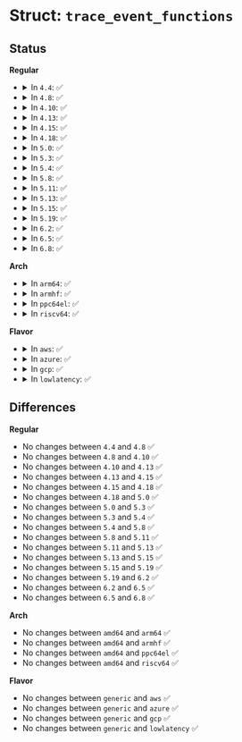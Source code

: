 # Struct: <code>trace_event_functions</code>

## Status
<b>Regular</b>
<ul>
<li>
<details>
<summary>In <code>4.4</code>: ✅</summary>

```c
struct trace_event_functions {
    trace_print_func trace;
    trace_print_func raw;
    trace_print_func hex;
    trace_print_func binary;
};
```
</details>
</li>
<li>
<details>
<summary>In <code>4.8</code>: ✅</summary>

```c
struct trace_event_functions {
    trace_print_func trace;
    trace_print_func raw;
    trace_print_func hex;
    trace_print_func binary;
};
```
</details>
</li>
<li>
<details>
<summary>In <code>4.10</code>: ✅</summary>

```c
struct trace_event_functions {
    trace_print_func trace;
    trace_print_func raw;
    trace_print_func hex;
    trace_print_func binary;
};
```
</details>
</li>
<li>
<details>
<summary>In <code>4.13</code>: ✅</summary>

```c
struct trace_event_functions {
    trace_print_func trace;
    trace_print_func raw;
    trace_print_func hex;
    trace_print_func binary;
};
```
</details>
</li>
<li>
<details>
<summary>In <code>4.15</code>: ✅</summary>

```c
struct trace_event_functions {
    trace_print_func trace;
    trace_print_func raw;
    trace_print_func hex;
    trace_print_func binary;
};
```
</details>
</li>
<li>
<details>
<summary>In <code>4.18</code>: ✅</summary>

```c
struct trace_event_functions {
    trace_print_func trace;
    trace_print_func raw;
    trace_print_func hex;
    trace_print_func binary;
};
```
</details>
</li>
<li>
<details>
<summary>In <code>5.0</code>: ✅</summary>

```c
struct trace_event_functions {
    trace_print_func trace;
    trace_print_func raw;
    trace_print_func hex;
    trace_print_func binary;
};
```
</details>
</li>
<li>
<details>
<summary>In <code>5.3</code>: ✅</summary>

```c
struct trace_event_functions {
    trace_print_func trace;
    trace_print_func raw;
    trace_print_func hex;
    trace_print_func binary;
};
```
</details>
</li>
<li>
<details>
<summary>In <code>5.4</code>: ✅</summary>

```c
struct trace_event_functions {
    trace_print_func trace;
    trace_print_func raw;
    trace_print_func hex;
    trace_print_func binary;
};
```
</details>
</li>
<li>
<details>
<summary>In <code>5.8</code>: ✅</summary>

```c
struct trace_event_functions {
    trace_print_func trace;
    trace_print_func raw;
    trace_print_func hex;
    trace_print_func binary;
};
```
</details>
</li>
<li>
<details>
<summary>In <code>5.11</code>: ✅</summary>

```c
struct trace_event_functions {
    trace_print_func trace;
    trace_print_func raw;
    trace_print_func hex;
    trace_print_func binary;
};
```
</details>
</li>
<li>
<details>
<summary>In <code>5.13</code>: ✅</summary>

```c
struct trace_event_functions {
    trace_print_func trace;
    trace_print_func raw;
    trace_print_func hex;
    trace_print_func binary;
};
```
</details>
</li>
<li>
<details>
<summary>In <code>5.15</code>: ✅</summary>

```c
struct trace_event_functions {
    trace_print_func trace;
    trace_print_func raw;
    trace_print_func hex;
    trace_print_func binary;
};
```
</details>
</li>
<li>
<details>
<summary>In <code>5.19</code>: ✅</summary>

```c
struct trace_event_functions {
    trace_print_func trace;
    trace_print_func raw;
    trace_print_func hex;
    trace_print_func binary;
};
```
</details>
</li>
<li>
<details>
<summary>In <code>6.2</code>: ✅</summary>

```c
struct trace_event_functions {
    trace_print_func trace;
    trace_print_func raw;
    trace_print_func hex;
    trace_print_func binary;
};
```
</details>
</li>
<li>
<details>
<summary>In <code>6.5</code>: ✅</summary>

```c
struct trace_event_functions {
    trace_print_func trace;
    trace_print_func raw;
    trace_print_func hex;
    trace_print_func binary;
};
```
</details>
</li>
<li>
<details>
<summary>In <code>6.8</code>: ✅</summary>

```c
struct trace_event_functions {
    trace_print_func trace;
    trace_print_func raw;
    trace_print_func hex;
    trace_print_func binary;
};
```
</details>
</li>
</ul>
<b>Arch</b>
<ul>
<li>
<details>
<summary>In <code>arm64</code>: ✅</summary>

```c
struct trace_event_functions {
    trace_print_func trace;
    trace_print_func raw;
    trace_print_func hex;
    trace_print_func binary;
};
```
</details>
</li>
<li>
<details>
<summary>In <code>armhf</code>: ✅</summary>

```c
struct trace_event_functions {
    trace_print_func trace;
    trace_print_func raw;
    trace_print_func hex;
    trace_print_func binary;
};
```
</details>
</li>
<li>
<details>
<summary>In <code>ppc64el</code>: ✅</summary>

```c
struct trace_event_functions {
    trace_print_func trace;
    trace_print_func raw;
    trace_print_func hex;
    trace_print_func binary;
};
```
</details>
</li>
<li>
<details>
<summary>In <code>riscv64</code>: ✅</summary>

```c
struct trace_event_functions {
    trace_print_func trace;
    trace_print_func raw;
    trace_print_func hex;
    trace_print_func binary;
};
```
</details>
</li>
</ul>
<b>Flavor</b>
<ul>
<li>
<details>
<summary>In <code>aws</code>: ✅</summary>

```c
struct trace_event_functions {
    trace_print_func trace;
    trace_print_func raw;
    trace_print_func hex;
    trace_print_func binary;
};
```
</details>
</li>
<li>
<details>
<summary>In <code>azure</code>: ✅</summary>

```c
struct trace_event_functions {
    trace_print_func trace;
    trace_print_func raw;
    trace_print_func hex;
    trace_print_func binary;
};
```
</details>
</li>
<li>
<details>
<summary>In <code>gcp</code>: ✅</summary>

```c
struct trace_event_functions {
    trace_print_func trace;
    trace_print_func raw;
    trace_print_func hex;
    trace_print_func binary;
};
```
</details>
</li>
<li>
<details>
<summary>In <code>lowlatency</code>: ✅</summary>

```c
struct trace_event_functions {
    trace_print_func trace;
    trace_print_func raw;
    trace_print_func hex;
    trace_print_func binary;
};
```
</details>
</li>
</ul>

## Differences
<b>Regular</b>
<ul>
<li>
No changes between <code>4.4</code> and <code>4.8</code> ✅
</li>
<li>
No changes between <code>4.8</code> and <code>4.10</code> ✅
</li>
<li>
No changes between <code>4.10</code> and <code>4.13</code> ✅
</li>
<li>
No changes between <code>4.13</code> and <code>4.15</code> ✅
</li>
<li>
No changes between <code>4.15</code> and <code>4.18</code> ✅
</li>
<li>
No changes between <code>4.18</code> and <code>5.0</code> ✅
</li>
<li>
No changes between <code>5.0</code> and <code>5.3</code> ✅
</li>
<li>
No changes between <code>5.3</code> and <code>5.4</code> ✅
</li>
<li>
No changes between <code>5.4</code> and <code>5.8</code> ✅
</li>
<li>
No changes between <code>5.8</code> and <code>5.11</code> ✅
</li>
<li>
No changes between <code>5.11</code> and <code>5.13</code> ✅
</li>
<li>
No changes between <code>5.13</code> and <code>5.15</code> ✅
</li>
<li>
No changes between <code>5.15</code> and <code>5.19</code> ✅
</li>
<li>
No changes between <code>5.19</code> and <code>6.2</code> ✅
</li>
<li>
No changes between <code>6.2</code> and <code>6.5</code> ✅
</li>
<li>
No changes between <code>6.5</code> and <code>6.8</code> ✅
</li>
</ul>
<b>Arch</b>
<ul>
<li>
No changes between <code>amd64</code> and <code>arm64</code> ✅
</li>
<li>
No changes between <code>amd64</code> and <code>armhf</code> ✅
</li>
<li>
No changes between <code>amd64</code> and <code>ppc64el</code> ✅
</li>
<li>
No changes between <code>amd64</code> and <code>riscv64</code> ✅
</li>
</ul>
<b>Flavor</b>
<ul>
<li>
No changes between <code>generic</code> and <code>aws</code> ✅
</li>
<li>
No changes between <code>generic</code> and <code>azure</code> ✅
</li>
<li>
No changes between <code>generic</code> and <code>gcp</code> ✅
</li>
<li>
No changes between <code>generic</code> and <code>lowlatency</code> ✅
</li>
</ul>
